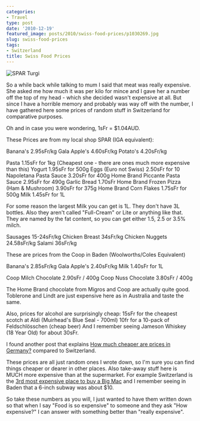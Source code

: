 ```yaml
---
categories:
- Travel
type: post
date: '2010-12-19'
featured_image: posts/2010/swiss-food-prices/p1030269.jpg
slug: swiss-food-prices
tags:
- Switzerland
title: Swiss Food Prices
---
```


![SPAR Turgi](p1030269.jpg)

So a while back while talking to mum I said that meat was really expensive. She asked me how much it was per kilo for mince and I gave her a number off the top of my head - which she decided wasn't expensive at all. But since I have a horrible memory and probably was way off with the number, I have gathered here some prices of random stuff in Switzerland for comparative purposes.

Oh and in case you were wondering, 1sFr = $1.04AUD.

These Prices are from my local shop SPAR (IGA equivalent):

Banana's 2.95sFr/kg
Gala Apple's 4.60sFr/kg
Potato's 4.20sFr/kg

Pasta 1.15sFr for 1kg (Cheapest one - there are ones much more expensive than this)
Yogurt 1.95sFr for 500g
Eggs (Euro not Swiss) 2.50sFr for 10
Napoletana Pasta Sauce 3.20sFr for 400g
Home Brand Piccante Pasta Sauce 2.95sFr for 490g
Garlic Bread 1.70sFr
Home Brand Frozen Pizza (Ham & Mushroom) 3.90sFr for 375g
Home Brand Corn Flakes 1.75sFr for 500g
Milk 1.45sFr for 1L

For some reason the largest Milk you can get is 1L. They don't have 3L bottles. Also they aren't called "Full-Cream" or Lite or anything like that. They are named by the fat content, so you can get either 1.5, 2.5 or 3.5% milch.

Sausages 15-24sFr/kg
Chicken Breast 34sFr/kg
Chicken Nuggets 24.58sFr/kg
Salami 36sFr/kg

These are prices from the Coop in Baden (Woolworths/Coles Equivalent)

Banana's 2.85sFr/kg
Gala Apple's 2.40sFr/kg
Milk 1.40sFr for 1L

Coop Milch Chocolate 2.90sFr / 400g
Coop Nuss Chocolate 3.80sFr / 400g

The Home Brand chocolate from Migros and Coop are actually quite good. Toblerone and Lindt are just expensive here as in Australia and taste the same.

Also, prices for alcohol are surprisingly cheap:
15sFr for the cheapest scotch at Aldi (Muirhead's Blue Seal - 700ml)
10fr for a 10-pack of Feldschlösschen (cheap beer)
And I remember seeing Jameson Whiskey (18 Year Old) for about 30sFr.

I found another post that explains [How much cheaper are prices in Germany?](http://www.onebigyodel.com/2010/10/dear-frau-how-much-cheaper-are-prices.html) compared to Switzerland.

These prices are all just random ones I wrote down, so I'm sure you can find things cheaper or dearer in other places. Also take-away stuff here is MUCH more expensive than at the supermarket. For example Switzerland is the [3rd most expensive place to buy a Big Mac](http://en.wikipedia.org/wiki/Big_Mac_Index#Figures) and I remember seeing in Baden that a 6-inch subway was about $10.

So take these numbers as you will, I just wanted to have them written down so that when I say "Food is so expensive" to someone and they ask "How expensive?" I can answer with something better than "really expensive".